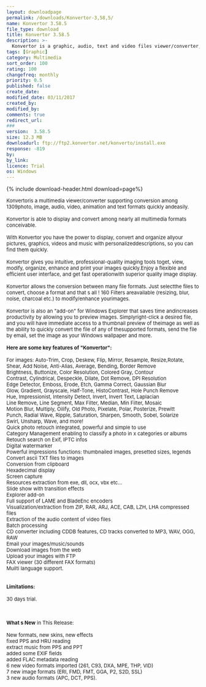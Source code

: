 ```yaml
---
layout: downloadpage
permalink: /downloads/Konvertor-3,58,5/
name: Konvertor 3.58.5
file_type: download
title: Konvertor 3.58.5
description: >-
  Konvertor is a graphic, audio, text and video files viewer/converter, easy to use and supports many formats
tags: [Graphic]
category: Multimedia
sort_order: 100
rating: 100
changefreq: monthly
priority: 0.5
published: false
create_date: 
modified_date: 03/11/2017
created_by: 
modified_by: 
comments: true
redirect_url: 
### 
version:  3.58.5
size: 12.3 MB
downloadurl: ftp://ftp2.konvertor.net/konverto/install.exe
response: -819
by: 
by_link: 
licence: Trial 
os: Windows
---
```


{% include download-header.html download=page%}

<p style="fix-download-text !important">
<p><font size="2"><p>Konvertoris a multimedia viewer/converter supporting conversion among 1309photo, image, audio, video, animation and text formats quickly andeasily.<br />
<br />
Konvertor is able to display and convert among nearly all multimedia formats conceivable.<br />
<br />
With Konvertor you have the power to display, convert and organize allyour pictures, graphics, videos and music with personalizeddescriptions, so you can find them quickly. <br />
<br />
Konvertor gives you intuitive, professional-quality imaging tools toget, view, modify, organize, enhance and print your images quickly.Enjoy a flexible and efficient user interface, and get fast operationwith superior quality image display. <br />
<br />
Konvertor allows the conversion between many file formats. Just selectthe files to convert, choose a format and that s all ! 160 Filters areavailable (resizing, blur, noise, charcoal etc.) to modify/enhance yourimages.<br />
<br />
Konvertor is also an "add-on" for Windows Explorer that saves time andincreases productivity by allowing you to preview images. Simplyright-click a desired file, and you will have immediate access to a thumbnail preview of theimage as well as the ability to quickly convert the file of any of thesupported formats, send the file by email</a>, set the image as your Windows wallpaper and more.<br />
<br />
<span><strong>Here are some key features of "Konvertor":</strong></span><br />
<br />
For images: Auto-Trim, Crop, Deskew, Flip, Mirror, Resample, Resize,Rotate, Shear, Add Noise, Anti-Alias, Average, Bending, Border Remove<br />
Brightness, Buttonize, Color Resolution, Colored Gray, Contour<br />
Contrast, Cylindrical, Despeckle, Dilate, Dot Remove, DPI Resolution<br />
Edge Detector, Emboss, Erode, Etch, Gamma Correct, Gaussian Blur<br />
Glow, Gradient, Grayscale, Half-Tone, HistoContrast, Hole Punch Remove<br />
Hue, Impressionist, Intensity Detect, Invert, Invert Text, Laplacian<br />
Line Remove, Line Segment, Max Filter, Median, Min Filter, Mosaic<br />
Motion Blur, Multiply, Oilify, Old Photo, Pixelate, Polar, Posterize, Prewitt<br />
Punch, Radial Wave, Ripple, Saturation, Sharpen, Smooth, Sobel, Solarize<br />
Swirl, Unsharp, Wave, and more!<br />
Quick photo retouch integrated, powerful and simple to use <br />
Category Management enabling to classify a photo in x categories or albums <br />
Retouch search on Exif, IPTC infos <br />
Digital watermarker <br />
Powerful impressions functions: thumbnailed images, presetted sizes, legends <br />
Convert ascii TXT files to images <br />
Conversion from clipboard <br />
Hexadecimal display <br />
Screen capture <br />
Resources extraction from exe, dll, ocx, vbx etc... <br />
Slide show with transition effects <br />
Explorer add-on <br />
Full support of LAME and BladeEnc encoders <br />
Visualization/extraction from ZIP, RAR, ARJ, ACE, CAB, LZH, LHA compressed files <br />
Extraction of the audio content of video files <br />
Batch processing <br />
CD converter including CDDB features, CD tracks converted to MP3, WAV, OGG, RAW <br />
Email your images/music/sounds <br />
Download images from the web <br />
Upload your images with FTP <br />
FAX viewer (30 different FAX formats) <br />
Muilti language support.<br />
<br />
<br />
<span><strong>Limitations:</strong></span><br />
<br />
30 days trial.<br />
</p>
<div class="celltext_big"><br />
<br />
<strong>What s New</strong> in This Release:<br />
<br />
New formats, new skins, new effects<br />
fixed PPS and HRU reading<br />
extract music from PPS and PPT<br />
added some EXIF fields<br />
added FLAC metadata reading<br />
6 new video formats imported (261, C93, DXA, MPE, THP, VID)<br />
7 new image formats (ERI, FMD, FMT, GGA, P2, S2D, SSL)<br />
3 new audio formats (APC, DCT, PPS).</div></p></p>
